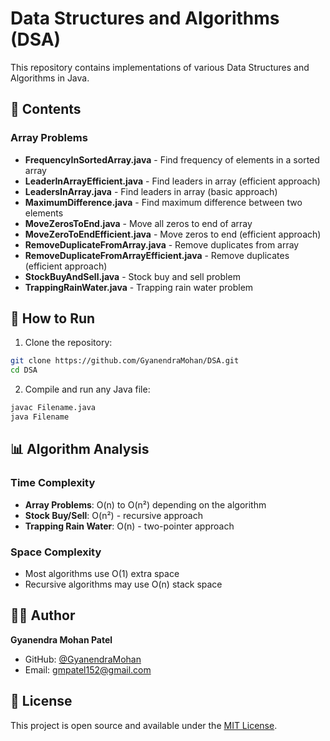 # Data Structures and Algorithms (DSA)

This repository contains implementations of various Data Structures and Algorithms in Java.

## 📁 Contents

### Array Problems
- **FrequencyInSortedArray.java** - Find frequency of elements in a sorted array
- **LeaderInArrayEfficient.java** - Find leaders in array (efficient approach)
- **LeadersInArray.java** - Find leaders in array (basic approach)
- **MaximumDifference.java** - Find maximum difference between two elements
- **MoveZerosToEnd.java** - Move all zeros to end of array
- **MoveZeroToEndEfficient.java** - Move zeros to end (efficient approach)
- **RemoveDuplicateFromArray.java** - Remove duplicates from array
- **RemoveDuplicateFromArrayEfficient.java** - Remove duplicates (efficient approach)
- **StockBuyAndSell.java** - Stock buy and sell problem
- **TrappingRainWater.java** - Trapping rain water problem

## 🚀 How to Run

1. Clone the repository:
```bash
git clone https://github.com/GyanendraMohan/DSA.git
cd DSA
```

2. Compile and run any Java file:
```bash
javac Filename.java
java Filename
```

## 📊 Algorithm Analysis

### Time Complexity
- **Array Problems**: O(n) to O(n²) depending on the algorithm
- **Stock Buy/Sell**: O(n²) - recursive approach
- **Trapping Rain Water**: O(n) - two-pointer approach

### Space Complexity
- Most algorithms use O(1) extra space
- Recursive algorithms may use O(n) stack space

## 👨‍💻 Author

**Gyanendra Mohan Patel**
- GitHub: [@GyanendraMohan](https://github.com/GyanendraMohan)
- Email: gmpatel152@gmail.com

## 📝 License

This project is open source and available under the [MIT License](LICENSE). 